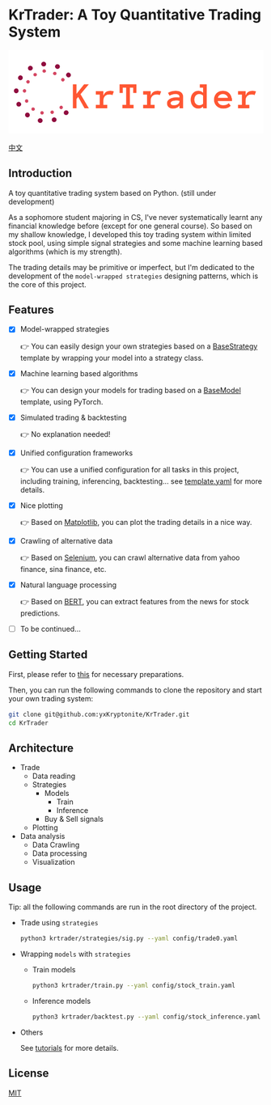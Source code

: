 # KrTrader: A Toy Quantitative Trading System

![](assets/logo.png)

[中文](Chinese.md)

## Introduction

A toy quantitative trading system based on Python. (still under development)

As a sophomore student majoring in CS, I've never systematically learnt any financial knowledge before (except for one general course). So based on my shallow knowledge, I developed this toy trading system within limited stock pool, using simple signal strategies and some machine learning based algorithms (which is my strength).

The trading details may be primitive or imperfect, but I'm dedicated to the development of the `model-wrapped strategies` designing patterns, which is the core of this project.

## Features
- [x] Model-wrapped strategies
  
  👉 You can easily design your own strategies based on a [BaseStrategy](https://github.com/yxKryptonite/KrTrader/blob/master/krtrader/strategies/base.py) template by wrapping your model into a strategy class.
- [x] Machine learning based algorithms
  
  👉 You can design your models for trading based on a [BaseModel](https://github.com/yxKryptonite/KrTrader/blob/master/krtrader/models/base.py) template, using PyTorch.
- [x] Simulated trading & backtesting
  
  👉 No explanation needed!
- [x] Unified configuration frameworks
  
  👉 You can use a unified configuration for all tasks in this project, including training, inferencing, backtesting... see [template.yaml](https://github.com/yxKryptonite/KrTrader/blob/master/config/template.yaml) for more details.
- [x] Nice plotting
  
  👉 Based on [Matplotlib](https://matplotlib.org/), you can plot the trading details in a nice way.
- [x] Crawling of alternative data
  
  👉 Based on [Selenium](https://selenium-python.readthedocs.io), you can crawl alternative data from yahoo finance, sina finance, etc.
- [x] Natural language processing
  
  👉 Based on [BERT](https://arxiv.org/abs/1810.04805), you can extract features from the news for stock predictions.
- [ ] To be continued...

## Getting Started

First, please refer to [this](https://github.com/yxKryptonite/KrTrader#preparations) for necessary preparations.

Then, you can run the following commands to clone the repository and start your own trading system:

```bash
git clone git@github.com:yxKryptonite/KrTrader.git
cd KrTrader
```

## Architecture

- Trade
  - Data reading
  - Strategies
    - Models
      - Train
      - Inference
    - Buy & Sell signals
  - Plotting
- Data analysis
  - Data Crawling
  - Data processing
  - Visualization

## Usage

Tip: all the following commands are run in the root directory of the project.

- Trade using `strategies`
  ```bash
  python3 krtrader/strategies/sig.py --yaml config/trade0.yaml
  ```
- Wrapping `models` with `strategies`
  - Train models
    ```bash
    python3 krtrader/train.py --yaml config/stock_train.yaml
    ```
  - Inference models
    ```bash
    python3 krtrader/backtest.py --yaml config/stock_inference.yaml
    ```
- Others
  
  See [tutorials](https://github.com/yxKryptonite/KrTrader/tree/master/krtrader/tutorials) for more details.

## License

[MIT](https://choosealicense.com/licenses/mit/)